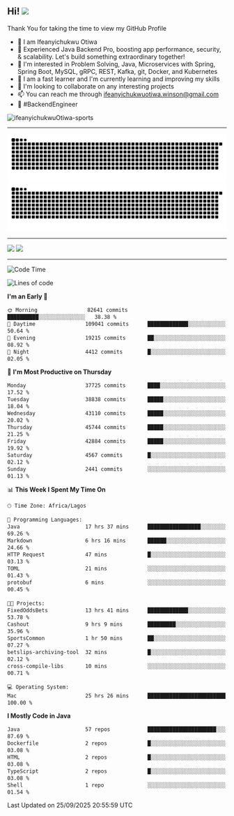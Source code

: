 <!-- BLOG-POST-LIST:START --><!-- BLOG-POST-LIST:END -->

## Hi! <img src="https://media.giphy.com/media/hvRJCLFzcasrR4ia7z/giphy.gif" width="4%"> 

Thank You for taking the time to view my GitHub Profile

- 👋 I am Ifeanyichukwu Otiwa
- 🚀 Experienced Java Backend Pro, boosting app performance, security, & scalability. Let's build something extraordinary together!
- 👀 I'm interested in Problem Solving, Java, Microservices with Spring, Spring Boot, MySQL, gRPC, REST, Kafka, git, Docker, and Kubernetes
- 🌱 I am a fast learner and I'm currently learning and improving my skills
- 💞️ I'm looking to collaborate on any interesting projects
- 📫 You can reach me through ifeanyichukwuotiwa.winson@gmail.com
- 🚀 #BackendEngineer

<p align="left" marginTop="10px"> <img src="https://komarev.com/ghpvc/?username=ifeanyichukwuOtiwa-sports&label=Profile%20views&color=0e75b6&style=for-the-badge" alt="ifeanyichukwuOtiwa-sports" /> </p>

***

<!--🐍📈SNAKEGRAPH / 🌐WEBSITE: https://github.com/Platane/snk -->
![github contribution grid snake animation](https://raw.githubusercontent.com/ifeanyichukwuOtiwa-sports/ifeanyichukwuOtiwa-sports/output/github-contribution-grid-snake-dark.svg#gh-dark-mode-only)![github contribution grid snake animation](https://raw.githubusercontent.com/ifeanyichukwuOtiwa-sports/ifeanyichukwuOtiwa-sports/output/github-contribution-grid-snake.svg#gh-light-mode-only)

***

<p float="left">
  <img float="left" src="https://github-readme-stats.vercel.app/api?username=ifeanyichukwuOtiwa-sports&count_private=true&include_all_commits=true&theme=react&show_icons=true" />
  <img float="right" src="https://github-readme-stats.vercel.app/api/top-langs/?username=ifeanyichukwuOtiwa-sports&layout=compact&show_icons=true&theme=react" /> 
</p>

***



<!--START_SECTION:waka-->
![Code Time](http://img.shields.io/badge/Code%20Time-4%2C257%20hrs%2049%20mins-blue)

![Lines of code](https://img.shields.io/badge/From%20Hello%20World%20I%27ve%20Written-61.2%20million%20lines%20of%20code-blue)

**I'm an Early 🐤** 

```text
🌞 Morning                82641 commits       ██████████░░░░░░░░░░░░░░░   38.38 % 
🌆 Daytime                109041 commits      █████████████░░░░░░░░░░░░   50.64 % 
🌃 Evening                19215 commits       ██░░░░░░░░░░░░░░░░░░░░░░░   08.92 % 
🌙 Night                  4412 commits        █░░░░░░░░░░░░░░░░░░░░░░░░   02.05 % 
```
📅 **I'm Most Productive on Thursday** 

```text
Monday                   37725 commits       ████░░░░░░░░░░░░░░░░░░░░░   17.52 % 
Tuesday                  38838 commits       █████░░░░░░░░░░░░░░░░░░░░   18.04 % 
Wednesday                43110 commits       █████░░░░░░░░░░░░░░░░░░░░   20.02 % 
Thursday                 45744 commits       █████░░░░░░░░░░░░░░░░░░░░   21.25 % 
Friday                   42884 commits       █████░░░░░░░░░░░░░░░░░░░░   19.92 % 
Saturday                 4567 commits        █░░░░░░░░░░░░░░░░░░░░░░░░   02.12 % 
Sunday                   2441 commits        ░░░░░░░░░░░░░░░░░░░░░░░░░   01.13 % 
```


📊 **This Week I Spent My Time On** 

```text
🕑︎ Time Zone: Africa/Lagos

💬 Programming Languages: 
Java                     17 hrs 37 mins      █████████████████░░░░░░░░   69.26 % 
Markdown                 6 hrs 16 mins       ██████░░░░░░░░░░░░░░░░░░░   24.66 % 
HTTP Request             47 mins             █░░░░░░░░░░░░░░░░░░░░░░░░   03.13 % 
TOML                     21 mins             ░░░░░░░░░░░░░░░░░░░░░░░░░   01.43 % 
protobuf                 6 mins              ░░░░░░░░░░░░░░░░░░░░░░░░░   00.45 % 

🐱‍💻 Projects: 
FixedOddsBets            13 hrs 41 mins      █████████████░░░░░░░░░░░░   53.78 % 
Cashout                  9 hrs 9 mins        █████████░░░░░░░░░░░░░░░░   35.96 % 
SportsCommon             1 hr 50 mins        ██░░░░░░░░░░░░░░░░░░░░░░░   07.27 % 
betslips-archiving-tool  32 mins             █░░░░░░░░░░░░░░░░░░░░░░░░   02.12 % 
cross-compile-libs       10 mins             ░░░░░░░░░░░░░░░░░░░░░░░░░   00.71 % 

💻 Operating System: 
Mac                      25 hrs 26 mins      █████████████████████████   100.00 % 
```

**I Mostly Code in Java** 

```text
Java                     57 repos            ██████████████████████░░░   87.69 % 
Dockerfile               2 repos             █░░░░░░░░░░░░░░░░░░░░░░░░   03.08 % 
HTML                     2 repos             █░░░░░░░░░░░░░░░░░░░░░░░░   03.08 % 
TypeScript               2 repos             █░░░░░░░░░░░░░░░░░░░░░░░░   03.08 % 
Shell                    1 repo              ░░░░░░░░░░░░░░░░░░░░░░░░░   01.54 % 
```




 Last Updated on 25/09/2025 20:55:59 UTC
<!--END_SECTION:waka-->

<!--
<p align="center">
![trophy](https://github-profile-trophy.vercel.app/?username=ifeanyichukwuOtiwa-sports&theme=onedark) (https://github.com/ryo-ma/github-profile-trophy)
</p>
-->

<!---
ifeanyi-otiwa/ifeanyi-otiwa is a ✨ special ✨ repository because its `README.md` (this file) appears on your GitHub profile.
You can click the Preview link to take a look at your changes.
--->
